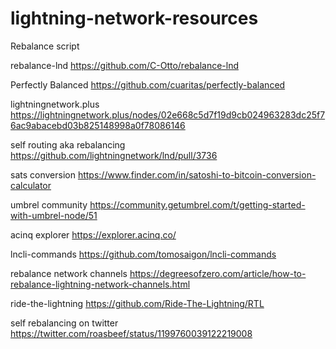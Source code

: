 # lightning-network-resources

Rebalance script

rebalance-lnd https://github.com/C-Otto/rebalance-lnd

Perfectly Balanced https://github.com/cuaritas/perfectly-balanced

lightningnetwork.plus https://lightningnetwork.plus/nodes/02e668c5d7f19d9cb024963283dc25f76ac9abacebd03b825148998a0f78086146

self routing aka rebalancing https://github.com/lightningnetwork/lnd/pull/3736

sats conversion https://www.finder.com/in/satoshi-to-bitcoin-conversion-calculator

umbrel community https://community.getumbrel.com/t/getting-started-with-umbrel-node/51

acinq explorer https://explorer.acinq.co/

lncli-commands https://github.com/tomosaigon/lncli-commands

rebalance network channels https://degreesofzero.com/article/how-to-rebalance-lightning-network-channels.html

ride-the-lightning https://github.com/Ride-The-Lightning/RTL

self rebalancing on twitter https://twitter.com/roasbeef/status/1199760039122219008


